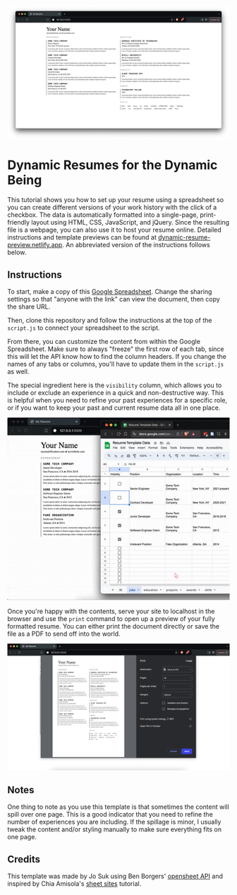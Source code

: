 ![screenshot of a the formatted resume in a web browser](/screengrabs/screenshot_0.png "resume preview")

# Dynamic Resumes for the Dynamic Being

This tutorial shows you how to set up your resume using a spreadsheet so you can create different versions of your work history with the click of a checkbox. The data is automatically formatted into a single-page, print-friendly layout using HTML, CSS, JavaScript, and jQuery. Since the resulting file is a webpage, you can also use it to host your resume online. Detailed instructions and template previews can be found at [dynamic-resume-preview.netlify.app](https://dynamic-resumes.netlify.app/). An abbreviated version of the instructions follows below.

## Instructions

To start, make a copy of this [Google Spreadsheet](https://docs.google.com/spreadsheets/d/194UPVhMNitO4epJYmN_z_FSntCDGL1B8KbSqph9X1ig/edit?usp=sharing). Change the sharing settings so that "anyone with the link" can view the document, then copy the share URL.

Then, clone this repository and follow the instructions at the top of the `script.js` to connect your spreadsheet to the script.

From there, you can customize the content from within the Google Spreadsheet. Make sure to always "freeze" the first row of each tab, since this will let the API know how to find the column headers. If you change the names of any tabs or columns, you'll have to update them in the `script.js` as well.

The special ingredient here is the `visibility` column, which allows you to include or exclude an experience in a quick and non-destructive way. This is helpful when you need to refine your past experiences for a specific role, or if you want to keep your past and current resume data all in one place.

![a user checks two unchecked 'visibility' boxes on the spreadsheet, then refreshes the locally-hosted web page to watch it add the new rows in live time](/screengrabs/screenrec.gif "resume updating in live time")

Once you're happy with the contents, serve your site to localhost in the browser and use the `print` command to open up a preview of your fully formatted resume. You can either print the document directly or save the file as a PDF to send off into the world.

![a print preview of the resume, perfectly formatted for a standard A4 sheet](/screengrabs/screenshot_1.png "print preview")

## Notes

One thing to note as you use this template is that sometimes the content will spill over one page. This is a good indicator that you need to refine the number of experiences you are including. If the spillage is minor, I usually tweak the content and/or styling manually to make sure everything fits on one page.

## Credits

This template was made by Jo Suk using Ben Borgers' [opensheet API](https://github.com/benborgers/opensheet#readme) and inspired by Chia Amisola's [sheet sites](https://ambient.institute/i/sheets/) tutorial.
